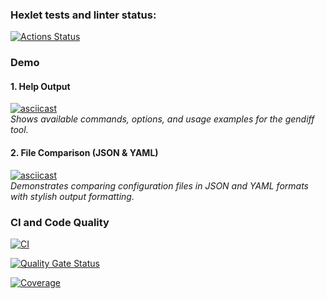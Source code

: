 ### Hexlet tests and linter status:
[![Actions Status](https://github.com/const-1/python-project-50/actions/workflows/hexlet-check.yml/badge.svg)](https://github.com/const-1/python-project-50/actions)

### Demo

#### 1. Help Output
[![asciicast](https://asciinema.org/a/bJARYgFM05RMeYGV74kzdUZ79.svg)](https://asciinema.org/a/bJARYgFM05RMeYGV74kzdUZ79)  
*Shows available commands, options, and usage examples for the gendiff tool.*

#### 2. File Comparison (JSON & YAML)
[![asciicast](https://asciinema.org/a/8o063qwKO74pyoucbDqtM1ouS.svg)](https://asciinema.org/a/8o063qwKO74pyoucbDqtM1ouS)  
*Demonstrates comparing configuration files in JSON and YAML formats with stylish output formatting.*

### CI and Code Quality
[![CI](https://github.com/const-1/python-project-50/actions/workflows/python-ci.yml/badge.svg)](https://github.com/const-1/python-project-50/actions/workflows/python-ci.yml)

[![Quality Gate Status](https://sonarcloud.io/api/project_badges/measure?project=const-1_python-project-50&metric=alert_status)](https://sonarcloud.io/summary/new_code?id=const-1_python-project-50)

[![Coverage](https://sonarcloud.io/api/project_badges/measure?project=const-1_python-project-50&metric=coverage)](https://sonarcloud.io/summary/new_code?id=const-1_python-project-50)

